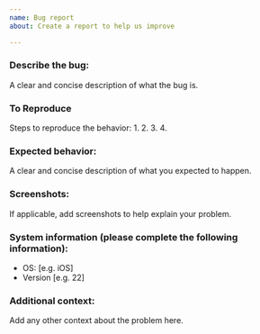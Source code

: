 ```yaml
---
name: Bug report
about: Create a report to help us improve

---
```


### Describe the bug:
A clear and concise description of what the bug is.

### To Reproduce
Steps to reproduce the behavior:
1. 
2. 
3. 
4. 

### Expected behavior:
A clear and concise description of what you expected to happen.

### Screenshots:
If applicable, add screenshots to help explain your problem.

### System information (please complete the following information):
 - OS: [e.g. iOS]
 - Version [e.g. 22]

### Additional context:
Add any other context about the problem here.
